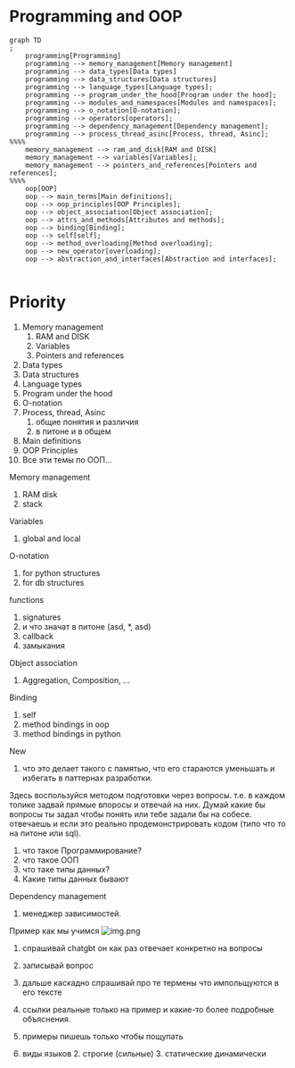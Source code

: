 # Programming and OOP

```mermaid
graph TD
;
    programming[Programming]
    programming --> memory_management[Memory management]
    programming --> data_types[Data types]
    programming --> data_structures[Data structures]
    programming --> language_types[Language types];
    programming --> program_under_the_hood[Program under the hood];
    programming --> modules_and_namespaces[Modules and namespaces];
    programming --> o_notation[O-notation];
    programming --> operators[operators];
    programming --> dependency_management[Dependency management];
    programming --> process_thread_asinc[Process, thread, Asinc];
%%%%
    memory_management --> ram_and_disk[RAM and DISK]
    memory_management --> variables[Variables];
    memory_management --> pointers_and_references[Pointers and references];
%%%%    
    oop[OOP]
    oop --> main_terms[Main definitions];
    oop --> oop_principles[OOP Principles];
    oop --> object_association[Object association];
    oop --> attrs_and_methods[Attributes and methods];
    oop --> binding[Binding];
    oop --> self[self];
    oop --> method_overloading[Method overloading];
    oop --> new_operator[overloading];
    oop --> abstraction_and_interfaces[Abstraction and interfaces];


```

# Priority

1. Memory management
    1. RAM and DISK
    2. Variables
    3. Pointers and references
2. Data types
3. Data structures
4. Language types
5. Program under the hood
6. O-notation
7. Process, thread, Asinc
    1. общие понятия и различия
    2. в питоне и в общем
8. Main definitions
9. OOP Principles
10. Все эти темы по ООП...

Memory management

1. RAM disk
2. stack

Variables

1. global and local

O-notation

1. for python structures
2. for db structures

functions

1. signatures
2. и что значат в питоне (asd, *, asd)
3. callback
4. замыкания

Object association

1. Aggregation, Composition, ...

Binding

1. self
2. method bindings in oop
3. method bindings in python

New

1. что это делает такого с памятью, что его стараются уменьшать и избегать в паттернах разработки.

Здесь воспользуйся методом подготовки через вопросы. т.е. в каждом топике задвай прямые впоросы и отвечай на них. Думай
какие бы вопросы ты задал чтобы понять или тебе задали бы на собесе. отвечаешь и если это реально продемонстрировать
кодом (типо что то на питоне или sql).

1. что такое Программирование?
2. что такое ООП
3. что таке типы данных?
4. Какие типы данных бывают

Dependency management

1. менеджер зависимостей.

Пример как мы учимся
![img.png](img.png)

1. спрашивай chatgbt он как раз отвечает конкретно на вопросы
2. записывай вопрос
3. дальше каскадно спрашивай про те термены что импольщуются в его тексте
4. ссылки реальные только на пример и какие-то более подробные объяснения.
5. примеры пишешь только чтобы пощупать


1. виды языков
    2. строгие (сильные)
    3. статические динамически